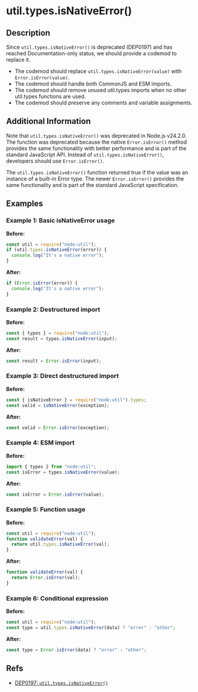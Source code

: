 # util.types.isNativeError()

## Description

Since `util.types.isNativeError()` is deprecated (DEP0197) and has reached Documentation-only status, we should provide a codemod to replace it.

- The codemod should replace `util.types.isNativeError(value)` with `Error.isError(value)`.
- The codemod should handle both CommonJS and ESM imports.
- The codemod should remove unused util.types imports when no other util.types functions are used.
- The codemod should preserve any comments and variable assignments.

## Additional Information

Note that `util.types.isNativeError()` was deprecated in Node.js v24.2.0. The function was deprecated because the native `Error.isError()` method provides the same functionality with better performance and is part of the standard JavaScript API. Instead of `util.types.isNativeError()`, developers should use `Error.isError()`.

The `util.types.isNativeError()` function returned true if the value was an instance of a built-in Error type. The newer `Error.isError()` provides the same functionality and is part of the standard JavaScript specification.

## Examples

### Example 1: Basic isNativeError usage

**Before:**

```js
const util = require("node:util");
if (util.types.isNativeError(error)) {
  console.log("It's a native error");
}
```

**After:**

```js
if (Error.isError(error)) {
  console.log("It's a native error");
}
```

### Example 2: Destructured import

**Before:**

```js
const { types } = require("node:util");
const result = types.isNativeError(input);
```

**After:**

```js
const result = Error.isError(input);
```

### Example 3: Direct destructured import

**Before:**

```js
const { isNativeError } = require("node:util").types;
const valid = isNativeError(exception);
```

**After:**

```js
const valid = Error.isError(exception);
```

### Example 4: ESM import

**Before:**

```js
import { types } from "node:util";
const isError = types.isNativeError(value);
```

**After:**

```js
const isError = Error.isError(value);
```

### Example 5: Function usage

**Before:**

```js
const util = require("node:util");
function validateError(val) {
  return util.types.isNativeError(val);
}
```

**After:**

```js
function validateError(val) {
  return Error.isError(val);
}
```

### Example 6: Conditional expression

**Before:**

```js
const util = require("node:util");
const type = util.types.isNativeError(data) ? "error" : "other";
```

**After:**

```js
const type = Error.isError(data) ? "error" : "other";
```

## Refs

- [DEP0197: `util.types.isNativeError()`](https://nodejs.org/api/deprecations.html#dep0197)